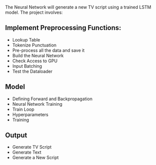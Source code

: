 The Neural Network will generate a new TV script using a trained LSTM model. The project involves:

## Implement Preprocessing Functions:

* Lookup Table
* Tokenize Punctuation
* Pre-process all the data and save it
* Build the Neural Network
* Check Access to GPU
* Input Batching
* Test the Dataloader

## Model
* Defining Forward and Backpropagation
* Neural Network Training
* Train Loop
* Hyperparameters
* Training

## Output
* Generate TV Script
* Generate Text
* Generate a New Script
